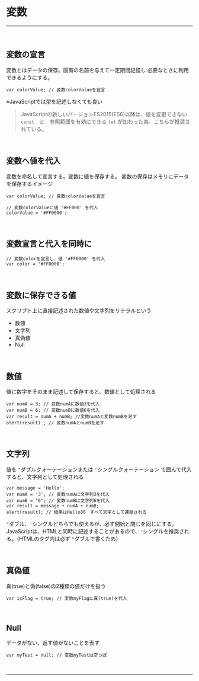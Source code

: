 
# 変数



----

&nbsp;
&nbsp;


## 変数の宣言

変数とはデータの保存。固有の名前を与えて一定期間記憶し 必要なときに利用できるようにする。

```
var colorValue; // 変数colorValueを宣言
```

※JavaScriptでは型を記述しなくても良い

> JavaScriptの新しいバージョンES2015(ES6)以降は、値を変更できない `const`　と　参照範囲を有効にできる `let` が加わった為、こちらが推奨されている。



&nbsp;
&nbsp;

## 変数へ値を代入


変数を命名して宣言する。変数に値を保存する。
変数の保存はメモリにデータを保存するイメージ


```
var colorValue; // 変数colorValueを宣言

// 変数colorValueに値 '#FF000' を代入
colorValue = '#FF0000';
```


&nbsp;
&nbsp;



## 変数宣言と代入を同時に

```
// 変数colorを宣言し、値 '#FF0000' を代入
var color = '#FF0000';
```

&nbsp;
&nbsp;



## 変数に保存できる値

スクリプト上に直接記述された数値や文字列をリテラルという

* 数値
* 文字列
* 真偽値
* Null



&nbsp;
&nbsp;


## 数値

値に数字をそのまま記述して保存すると、数値として処理される

```
var numA = 3; // 変数numAに数値3を代入
var numB = 6; // 変数numBに数値6を代入
var result = numA + numB; //変数numAと変数numBを足す
alert(result) ; // 変数numAとnumBを足す

```



&nbsp;
&nbsp;


## 文字列

値を `"`ダブルクォーテーションまたは `'`シングルクォーテーション で囲んで代入すると、文字列として処理される

```
var message = 'Hello';
var numA = '3'; // 変数numAに文字列3を代入
var numB = "6"; // 変数numBに文字列6を代入
var result = message + numA + numB;
alert(result); // 結果はHello36　すべて文字として連結される
```


`"`ダブル、`'`シングルどちらでも使えるが、必ず開始と閉じを同じにする。JavaScriptは、HTMLと同時に記述することがあるので、`'`シングルを推奨される。（HTMLのタグ内は必ず `"`ダブルで書くため）

&nbsp;
&nbsp;



## 真偽値

真(true)と偽(false)の2種類の値だけを扱う

```
var isFlag = true; // 変数myFlagに真(true)を代入
```



&nbsp;
&nbsp;



## Null

データがない、返す値がないことを表す

```
var myTest = null; // 変数myTestは空っぽ
```


&nbsp;
&nbsp;

---
